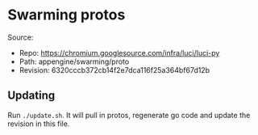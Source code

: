 # Swarming protos

Source:

*   Repo: https://chromium.googlesource.com/infra/luci/luci-py
*   Path: appengine/swarming/proto
*   Revision: 6320cccb372cb14f2e7dca116f25a364bf67d12b

## Updating

Run `./update.sh`. It will pull in protos, regenerate go code and update the
revision in this file.
